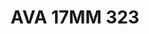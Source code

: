 ---
title: AVA 17MM 323
date: 
draft: false

# descripcion
description : Anillo de plata 925.

materials: Plata 1038

color: 

dimensions: 17mm diámetro

code: 05-23-1712

type: "Anillos"

categories: []

price: $10.060,00

price_eftvo: $8.550,00

# Images
# first image will be shown in the product page
images:
  # - image: "images/path_to_image"
  # La ubicacion de las imagenes es imagenes/Anillos/Anillos.Solo Plata/05-23-1712-ava-17mm-323

---